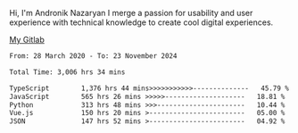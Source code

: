 Hi, I'm Andronik Nazaryan
I merge a passion for usability and user experience with technical knowledge to create cool digital experiences.

[My Gitlab](https://gitlab.com/anridev24)

<!--START_SECTION:waka-->

```txt
From: 28 March 2020 - To: 23 November 2024

Total Time: 3,006 hrs 34 mins

TypeScript        1,376 hrs 44 mins>>>>>>>>>>>--------------   45.79 %
JavaScript        565 hrs 26 mins >>>>>--------------------   18.81 %
Python            313 hrs 48 mins >>>----------------------   10.44 %
Vue.js            150 hrs 20 mins >------------------------   05.00 %
JSON              147 hrs 52 mins >------------------------   04.92 %
```

<!--END_SECTION:waka-->
